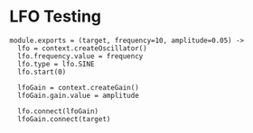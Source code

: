 LFO Testing
===========

    module.exports = (target, frequency=10, amplitude=0.05) ->
      lfo = context.createOscillator()
      lfo.frequency.value = frequency
      lfo.type = lfo.SINE
      lfo.start(0)

      lfoGain = context.createGain()
      lfoGain.gain.value = amplitude

      lfo.connect(lfoGain)
      lfoGain.connect(target)
